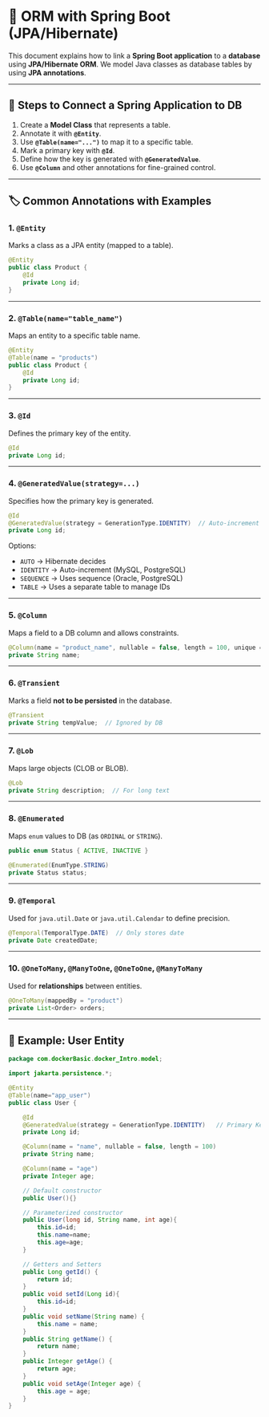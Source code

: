 # 📘 ORM with Spring Boot (JPA/Hibernate)

This document explains how to link a **Spring Boot application** to a **database** using **JPA/Hibernate ORM**.
We model Java classes as database tables by using **JPA annotations**.

---

## 🚀 Steps to Connect a Spring Application to DB

1. Create a **Model Class** that represents a table.
2. Annotate it with **`@Entity`**.
3. Use **`@Table(name="...")`** to map it to a specific table.
4. Mark a primary key with **`@Id`**.
5. Define how the key is generated with **`@GeneratedValue`**.
6. Use **`@Column`** and other annotations for fine-grained control.

---

## 🏷️ Common Annotations with Examples

### 1. `@Entity`

Marks a class as a JPA entity (mapped to a table).

```java
@Entity
public class Product {
    @Id
    private Long id;
}
```

---

### 2. `@Table(name="table_name")`

Maps an entity to a specific table name.

```java
@Entity
@Table(name = "products")
public class Product {
    @Id
    private Long id;
}
```

---

### 3. `@Id`

Defines the primary key of the entity.

```java
@Id
private Long id;
```

---

### 4. `@GeneratedValue(strategy=...)`

Specifies how the primary key is generated.

```java
@Id
@GeneratedValue(strategy = GenerationType.IDENTITY)  // Auto-increment
private Long id;
```

Options:

* `AUTO` → Hibernate decides
* `IDENTITY` → Auto-increment (MySQL, PostgreSQL)
* `SEQUENCE` → Uses sequence (Oracle, PostgreSQL)
* `TABLE` → Uses a separate table to manage IDs

---

### 5. `@Column`

Maps a field to a DB column and allows constraints.

```java
@Column(name = "product_name", nullable = false, length = 100, unique = true)
private String name;
```

---

### 6. `@Transient`

Marks a field **not to be persisted** in the database.

```java
@Transient
private String tempValue;  // Ignored by DB
```

---

### 7. `@Lob`

Maps large objects (CLOB or BLOB).

```java
@Lob
private String description;  // For long text
```

---

### 8. `@Enumerated`

Maps `enum` values to DB (as `ORDINAL` or `STRING`).

```java
public enum Status { ACTIVE, INACTIVE }

@Enumerated(EnumType.STRING)
private Status status;
```

---

### 9. `@Temporal`

Used for `java.util.Date` or `java.util.Calendar` to define precision.

```java
@Temporal(TemporalType.DATE)  // Only stores date
private Date createdDate;
```

---

### 10. `@OneToMany`, `@ManyToOne`, `@OneToOne`, `@ManyToMany`

Used for **relationships** between entities.

```java
@OneToMany(mappedBy = "product")
private List<Order> orders;
```

---

## 🧩 Example: User Entity

```java
package com.dockerBasic.docker_Intro.model;

import jakarta.persistence.*;

@Entity
@Table(name="app_user")
public class User {

    @Id
    @GeneratedValue(strategy = GenerationType.IDENTITY)   // Primary Key Auto-increment
    private Long id;

    @Column(name = "name", nullable = false, length = 100)
    private String name;

    @Column(name = "age")
    private Integer age;

    // Default constructor
    public User(){}

    // Parameterized constructor
    public User(long id, String name, int age){
        this.id=id;
        this.name=name;
        this.age=age;
    }

    // Getters and Setters
    public Long getId() {
        return id;
    }
    public void setId(Long id){
        this.id=id;
    }
    public void setName(String name) {
        this.name = name;
    }
    public String getName() {
        return name;
    }
    public Integer getAge() {
        return age;
    }
    public void setAge(Integer age) {
        this.age = age;
    }
}
```

